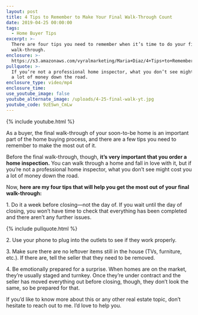 ```yaml
---
layout: post
title: 4 Tips to Remember to Make Your Final Walk-Through Count
date: 2019-04-25 00:00:00
tags:
  - Home Buyer Tips
excerpt: >-
  There are four tips you need to remember when it’s time to do your final
  walk-through.
enclosure: >-
  https://s3.amazonaws.com/vyralmarketing/Maria+Diaz/4+Tips+to+Remember+to+Make+Your+Final+Walk-Through+Count.mp4
pullquote: >-
  If you’re not a professional home inspector, what you don’t see might cost you
  a lot of money down the road.
enclosure_type: video/mp4
enclosure_time:
use_youtube_image: false
youtube_alternate_image: /uploads/4-25-final-walk-yt.jpg
youtube_code: 9zESwn_CmLw
---
```


{% include youtube.html %}

As a buyer, the final walk-through of your soon-to-be home is an important part of the home buying process, and there are a few tips you need to remember to make the most out of it. 

Before the final walk-through, though, **it’s very important that you order a home inspection.** You can walk through a home and fall in love with it, but if you’re not a professional home inspector, what you don’t see might cost you a lot of money down the road. 

Now, **here are my four tips that will help you get the most out of your final walk-through:**

1\. Do it a week before closing—not the day of. If you wait until the day of closing, you won’t have time to check that everything has been completed and there aren’t any further issues.

{% include pullquote.html %}

2\. Use your phone to plug into the outlets to see if they work properly. 

3\. Make sure there are no leftover items still in the house (TVs, furniture, etc.). If there are, tell the seller that they need to be removed. 

4\. Be emotionally prepared for a surprise. When homes are on the market, they’re usually staged and turnkey. Once they’re under contract and the seller has moved everything out before closing, though, they don’t look the same, so be prepared for that. 

If you’d like to know more about this or any other real estate topic, don’t hesitate to reach out to me. I’d love to help you.